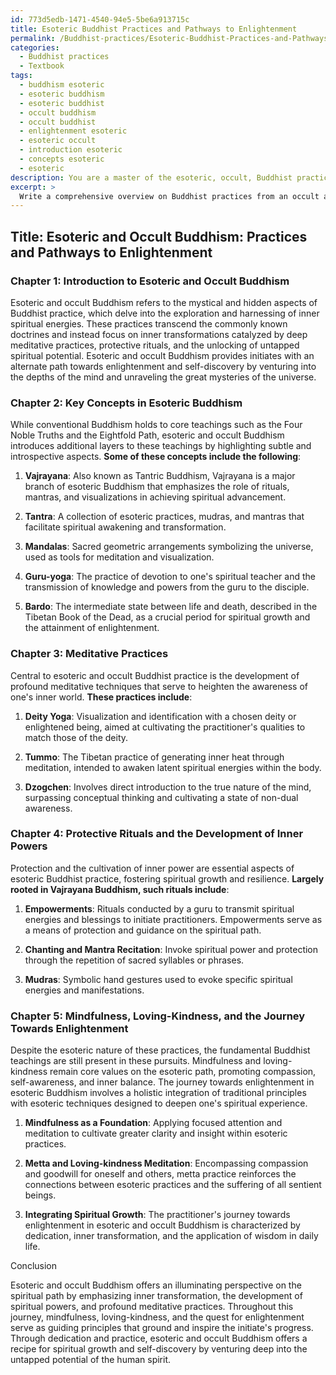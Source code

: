 ```yaml
---
id: 773d5edb-1471-4540-94e5-5be6a913715c
title: Esoteric Buddhist Practices and Pathways to Enlightenment
permalink: /Buddhist-practices/Esoteric-Buddhist-Practices-and-Pathways-to-Enlightenment/
categories:
  - Buddhist practices
  - Textbook
tags:
  - buddhism esoteric
  - esoteric buddhism
  - esoteric buddhist
  - occult buddhism
  - occult buddhist
  - enlightenment esoteric
  - esoteric occult
  - introduction esoteric
  - concepts esoteric
  - esoteric
description: You are a master of the esoteric, occult, Buddhist practices and education, you have written many textbooks on the subject in ways that provide students with rich and deep understanding of the subject. You are being asked to write textbook-like sections on a topic and you do it with full context, explainability, and reliability in accuracy to the true facts of the topic at hand, in a textbook style that a student would easily be able to learn from, in a rich, engaging, and contextual way. Always include relevant context (such as formulas and history), related concepts, and in a way that someone can gain deep insights from.
excerpt: > 
  Write a comprehensive overview on Buddhist practices from an occult and esoteric perspective, focusing on the key concepts, meditative practices, and protective rituals that guide initiates towards greater knowledge and understanding. Describe the importance of mindfulness, loving-kindness, and the practitioner's journey towards enlightenment within esoteric Buddhism.
---
```


## Title: Esoteric and Occult Buddhism: Practices and Pathways to Enlightenment 

### Chapter 1: Introduction to Esoteric and Occult Buddhism

Esoteric and occult Buddhism refers to the mystical and hidden aspects of Buddhist practice, which delve into the exploration and harnessing of inner spiritual energies. These practices transcend the commonly known doctrines and instead focus on inner transformations catalyzed by deep meditative practices, protective rituals, and the unlocking of untapped spiritual potential. Esoteric and occult Buddhism provides initiates with an alternate path towards enlightenment and self-discovery by venturing into the depths of the mind and unraveling the great mysteries of the universe.

### Chapter 2: Key Concepts in Esoteric Buddhism

While conventional Buddhism holds to core teachings such as the Four Noble Truths and the Eightfold Path, esoteric and occult Buddhism introduces additional layers to these teachings by highlighting subtle and introspective aspects. **Some of these concepts include the following**:

1. **Vajrayana**: Also known as Tantric Buddhism, Vajrayana is a major branch of esoteric Buddhism that emphasizes the role of rituals, mantras, and visualizations in achieving spiritual advancement.

2. **Tantra**: A collection of esoteric practices, mudras, and mantras that facilitate spiritual awakening and transformation.

3. **Mandalas**: Sacred geometric arrangements symbolizing the universe, used as tools for meditation and visualization.

4. **Guru-yoga**: The practice of devotion to one's spiritual teacher and the transmission of knowledge and powers from the guru to the disciple.

5. **Bardo**: The intermediate state between life and death, described in the Tibetan Book of the Dead, as a crucial period for spiritual growth and the attainment of enlightenment.

### Chapter 3: Meditative Practices

Central to esoteric and occult Buddhist practice is the development of profound meditative techniques that serve to heighten the awareness of one's inner world. **These practices include**:

1. **Deity Yoga**: Visualization and identification with a chosen deity or enlightened being, aimed at cultivating the practitioner's qualities to match those of the deity.

2. **Tummo**: The Tibetan practice of generating inner heat through meditation, intended to awaken latent spiritual energies within the body.

3. **Dzogchen**: Involves direct introduction to the true nature of the mind, surpassing conceptual thinking and cultivating a state of non-dual awareness.

### Chapter 4: Protective Rituals and the Development of Inner Powers

Protection and the cultivation of inner power are essential aspects of esoteric Buddhist practice, fostering spiritual growth and resilience. **Largely rooted in Vajrayana Buddhism, such rituals include**:

1. **Empowerments**: Rituals conducted by a guru to transmit spiritual energies and blessings to initiate practitioners. Empowerments serve as a means of protection and guidance on the spiritual path.

2. **Chanting and Mantra Recitation**: Invoke spiritual power and protection through the repetition of sacred syllables or phrases.

3. **Mudras**: Symbolic hand gestures used to evoke specific spiritual energies and manifestations.

### Chapter 5: Mindfulness, Loving-Kindness, and the Journey Towards Enlightenment

Despite the esoteric nature of these practices, the fundamental Buddhist teachings are still present in these pursuits. Mindfulness and loving-kindness remain core values on the esoteric path, promoting compassion, self-awareness, and inner balance. The journey towards enlightenment in esoteric Buddhism involves a holistic integration of traditional principles with esoteric techniques designed to deepen one's spiritual experience.

1. **Mindfulness as a Foundation**: Applying focused attention and meditation to cultivate greater clarity and insight within esoteric practices.

2. **Metta and Loving-kindness Meditation**: Encompassing compassion and goodwill for oneself and others, metta practice reinforces the connections between esoteric practices and the suffering of all sentient beings.

3. **Integrating Spiritual Growth**: The practitioner's journey towards enlightenment in esoteric and occult Buddhism is characterized by dedication, inner transformation, and the application of wisdom in daily life.

Conclusion

Esoteric and occult Buddhism offers an illuminating perspective on the spiritual path by emphasizing inner transformation, the development of spiritual powers, and profound meditative practices. Throughout this journey, mindfulness, loving-kindness, and the quest for enlightenment serve as guiding principles that ground and inspire the initiate's progress. Through dedication and practice, esoteric and occult Buddhism offers a recipe for spiritual growth and self-discovery by venturing deep into the untapped potential of the human spirit.
